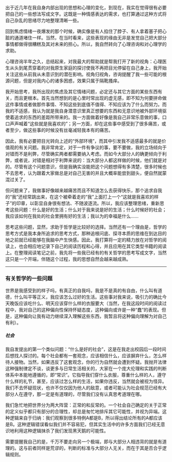 出于近几年在我自身内部出现的思想和心理的变化，到现在，我实在觉得很有必要把自己的一些想法写成文字。这既是一种情感表达的需求，也打算通过这种方式将自己杂乱的思绪尽力地整理清晰一些。

回到焦虑情绪一夜爆发的那个时候，确实像是有人掐住了脖子、有人拿着塞子把心脏的通道堵住一样。当然，在当时看来，这些表现的缘由无非是发觉自己把大部分事情都做得很糟糕及其对未来的担心。所以，我自然转向了心理咨询和对心理学的求助。

心理咨询半年之久，总结起来，对我最大的帮助就是帮我打开了新的视角：心理医生从头到尾贯穿着的对我原生家庭的探讨使我不再把目光停留在自己身上，我开始关注这些从前我从未意识到的潜在影响。视角归视角，咨询提醒了我一些可能的根源问题，但是对我内心的诸多困惑，效果只属于隔靴搔痒。

我开始思考，我所出现的焦虑及其它情绪问题，必定还与其它方面的某些东西有关，而且更根本。首先当然想到的是心里时常出现的虚无感，即不知为何要拼命做这件事情或者做那件事情、不知这些到底值不值得、不知应该为了什么而努力。而我的不适感，我认为就是我自身潜意识里真正想要的东西和无意识地被外部环境驱使着追求的东西的差距所带来的。我一方面做着好像是我自己非常乐意做的事，口口声声喊着“这些就是我喜欢的”；另一方面，却在这些事中感受到了很多痛苦，或者至少，做这些事的时候没有丝毫减轻我本有的痛苦。

因此，我有必要把目光转向上述的“外部环境”，而其中引发我不适感最多的就是价值观的有关问题。我非常肯定，对于一件有争议的事，要不要做，我的立场倾向于对错而不是利弊，尽管确实两者都需要纳入考虑。而如今大部分人的确更倾向于利弊，或者说，对错是相对于利弊来说的：当大部分人都这样做的时候，他们就是对的。尽管有这个问题意识，但是我确实没能把这个问题想得有多清楚，很多时候也不去思考，认为跟着大家做总是对自己无害的并且大概率能尝到甜头，便自然就蒙混过关了。

但问题来了，我做事好像越来越痛苦而且不知道怎么去获得快乐，那个追求自我的“我”还经常跳出来，在这个被牵着走的“我”上面打上一个“这就是我喜欢的样子”的印章，以彰显自身很有想法、不随波逐流。所以，我应该整理思绪，重新思考这些问题：什么是好的生活；什么对于我来说是好的生活；什么时候好的社会；我应该如何在我处的社会里拥有好的生活；我以为的幸福是什么......

思考这些问题，显然，求助于哲学是比较好的选择。当然还有一个理由是，哲学的思考方式是我本身所追求的思考方式，那种追根问底、探寻本质的思维在到达目的地之前就已经能够在我脑中产生快感。因此，我打算将一定的精力放在对哲学的阅读上，也会相应地记录下自己的阅读历程和心得，并且应用在其它类型书籍的阅读上。在整理阅读笔记之前，我先将一些我已经有的有关哲学的思考写成文字，当然这只是一个开端，伴随这个过程，我的思想自然会越来越成熟。

------

### 有关哲学的一些问题

世界是我感受到的样子吗，有真正的自我吗，我是不是真的有自由，什么叫有道德，什么叫平等正义，我应该怎么过好的生活。这些事对我来说，吸引力的确比今天晚饭应该吃什么、明天应该穿什么样的衣服要大（当然，在我这段时间的阅读过程中，我对自己的这种偏向性保持怀疑态度，这种偏向或许是一种“蠢”的表现。但是，这种偏向让我有动力继续深入理解这些东西，我暂且将这种偏向理解为对自己有利）。

##### 社会

我自发提出的第一个类似问题：“什么是好的社会”，这是在我走出校园后一段时间后想找人探讨的。每个社会都有一套观念，应该相信什么，应该摒弃什么，怎么样待人接物。当然，如果违反了这套观念，你的行为自然就会遭到怀疑。我抛开法律这种强制律定不谈，谈更多与日常生活相关的，大家在一个庞大伦理和实践的判断体系中本能地遵循的，即“常识”。它指导我们穿什么衣服，尊重什么样的人，遵守什么样的礼节，甚至，应该过怎么样的生活，如果你违反，当然就会被视为怪异。我们不去怀疑现状，也许不仅仅因为他人的敌意，或者可能认为社会规范已经有大部分人在遵守，那一定是有道理的，尽管我们没有认真思考道理在哪。

我们急忙地把世界分为两大阵营：正常的和反常的。一个社会自己确定的关于正常的定义似乎都只有部分的合理性，却总是匆忙地排斥其它可能性，并视为异端。这种逻辑来自于归纳：我们观察到很多特例A都是B，所以得出结论所有的A都应该是B。这种逻辑错误看似我们并不容易犯，但其实生活中的许多方面我们已经无意识地利用这种逻辑抹杀了我们发现黑天鹅的可能性。

需要提醒我自己的是，千万不要走向另一个极端，即与大部分人相违背的就是有道理的。这与前者同样是荒谬的，判断的标准与大部分人无关，而在于其是否合乎逻辑规则。


